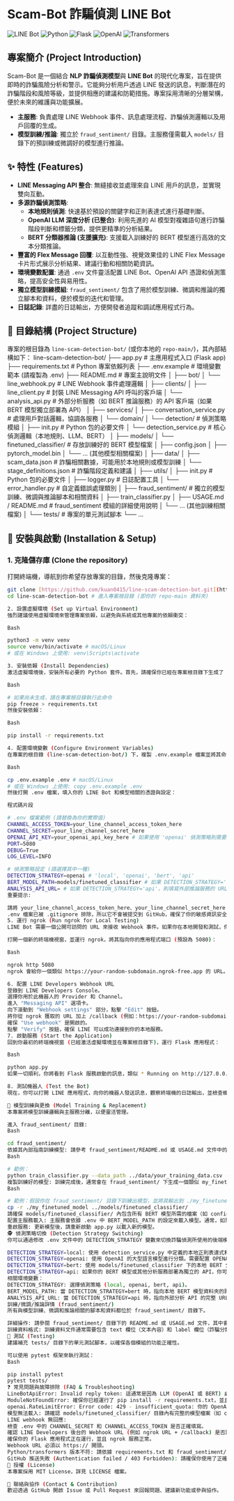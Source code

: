 # Scam-Bot 詐騙偵測 LINE Bot

![LINE Bot](https://img.shields.io/badge/LINE-Bot-00C300?style=for-the-badge&logo=line&logoColor=white)
![Python](https://img.shields.io/badge/Python-3.9+-blue?style=for-the-badge&logo=python&logoColor=white)
![Flask](https://img.shields.io/badge/Flask-Framework-black?style=for-the-badge&logo=flask&logoColor=white)
![OpenAI](https://img.shields.io/badge/OpenAI-API-424242?style=for-the-badge&logo=openai&logoColor=white)
![Transformers](https://img.shields.io/badge/HuggingFace-Transformers-FFDD00?style=for-the-badge&logo=huggingface&logoColor=black)

## 專案簡介 (Project Introduction)

Scam-Bot 是一個結合 **NLP 詐騙偵測模型**與 **LINE Bot** 的現代化專案，旨在提供即時的詐騙風險分析和警示。它能夠分析用戶透過 LINE 發送的訊息，判斷潛在的詐騙階段和風險等級，並提供相應的建議和防範措施。專案採用清晰的分層架構，便於未來的維護與功能擴展。

* **主服務**: 負責處理 LINE Webhook 事件、訊息處理流程、詐騙偵測邏輯以及用戶回覆的生成。
* **模型訓練/推論**: 獨立於 `fraud_sentiment/` 目錄。主服務僅需載入 `models/` 目錄下的預訓練或微調好的模型進行推論。

## ✨ 特性 (Features)

* **LINE Messaging API 整合**: 無縫接收並處理來自 LINE 用戶的訊息，並實現雙向互動。
* **多源詐騙偵測策略**:
    * **本地規則偵測**: 快速基於預設的關鍵字和正則表達式進行基礎判斷。
    * **OpenAI LLM 深度分析 (已整合)**: 利用先進的 AI 模型對複雜語句進行詐騙階段判斷和標籤分類，提供更精準的分析結果。
    * **BERT 分類器推論 (支援擴充)**: 支援載入訓練好的 BERT 模型進行高效的文本分類推論。
* **豐富的 Flex Message 回覆**: 以互動性強、視覺效果佳的 LINE Flex Message 卡片形式展示分析結果、建議行動和相關防範資訊。
* **環境變數配置**: 通過 `.env` 文件靈活配置 LINE Bot、OpenAI API 憑證和偵測策略，提高安全性與易用性。
* **獨立模型訓練模組**: `fraud_sentiment/` 包含了用於模型訓練、微調和推論的獨立腳本和資料，便於模型的迭代和管理。
* **日誌記錄**: 詳盡的日誌輸出，方便開發者追蹤和調試應用程式行為。

## 📁 目錄結構 (Project Structure)

專案的根目錄為 `line-scam-detection-bot/` (或你本地的 `repo-main/`)，其內部結構如下：
line-scam-detection-bot/
├── app.py                      # 主應用程式入口 (Flask app)
├── requirements.txt            # Python 專案依賴列表
├── .env.example                # 環境變數範本 (請複製為 .env)
├── README.md                   # 專案主說明文件
│
├── bot/
│   └── line_webhook.py         # LINE Webhook 事件處理邏輯
│
├── clients/
│   ├── line_client.py          # 封裝 LINE Messaging API 呼叫的客戶端
│   └── analysis_api.py         # 外部分析服務（如 BERT 推論服務）的 API 客戶端（如果 BERT 模型獨立部署為 API）
│
├── services/
│   ├── conversation_service.py # 處理用戶對話邏輯，協調各服務
│   └── domain/
│       └── detection/          # 偵測策略模組
│           ├── init.py     # Python 包的必要文件
│           └── detection_service.py # 核心偵測邏輯（本地規則、LLM、BERT）
│
├── models/
│   └── finetuned_classifier/   # 存放訓練好的 BERT 模型檔案
│       ├── config.json
│       ├── pytorch_model.bin
│       └── ... (其他模型相關檔案)
│
├── data/
│   ├── scam_data.json          # 詐騙相關數據，可能用於本地規則或模型訓練
│   └── stage_definitions.json  # 詐騙階段定義和建議
│
├── utils/
│   ├── init.py             # Python 包的必要文件
│   ├── logger.py               # 日誌配置工具
│   └── error_handler.py        # 自定義錯誤處理類別
│
├── fraud_sentiment/            # 獨立的模型訓練、微調與推論腳本和相關資料
│   ├── train_classifier.py
│   ├── USAGE.md / README.md    # fraud_sentiment 模組的詳細使用說明
│   └── ... (其他訓練相關檔案)
│
└── tests/                      # 專案的單元測試腳本
└── ...




## 🚀 安裝與啟動 (Installation & Setup)

### 1. 克隆儲存庫 (Clone the repository)

打開終端機，導航到你希望存放專案的目錄，然後克隆專案：

```bash
git clone [https://github.com/kuan0415/line-scam-detection-bot.git](https://github.com/kuan0415/line-scam-detection-bot.git)
cd line-scam-detection-bot # 進入專案根目錄 (即你的 repo-main 資料夾)

2. 設置虛擬環境 (Set up Virtual Environment)
強烈建議使用虛擬環境來管理專案依賴，以避免與系統或其他專案的依賴衝突：

Bash

python3 -m venv venv
source venv/bin/activate # macOS/Linux
# 或在 Windows 上使用: venv\Scripts\activate

3. 安裝依賴 (Install Dependencies)
激活虛擬環境後，安裝所有必要的 Python 套件。首先，請確保你已經在專案根目錄下生成了 requirements.txt：

Bash

# 如果尚未生成，請在專案根目錄執行此命令
pip freeze > requirements.txt
然後安裝依賴：

Bash

pip install -r requirements.txt

4. 配置環境變數 (Configure Environment Variables)
在專案的根目錄 (line-scam-detection-bot/) 下，複製 .env.example 檔案並將其命名為 .env：

Bash

cp .env.example .env # macOS/Linux
# 或在 Windows 上使用: copy .env.example .env
然後打開 .env 檔案，填入你的 LINE Bot 和模型相關的憑證與設定：

程式碼片段

# .env 檔案範例 (請替換為你的實際值)
CHANNEL_ACCESS_TOKEN=your_line_channel_access_token_here
CHANNEL_SECRET=your_line_channel_secret_here
OPENAI_API_KEY=your_openai_api_key_here # 如果使用 'openai' 偵測策略則需要
PORT=5080
DEBUG=True
LOG_LEVEL=INFO

# 偵測策略設定 (請選擇其中一種)
DETECTION_STRATEGY=openai # 'local', 'openai', 'bert', 'api'
BERT_MODEL_PATH=models/finetuned_classifier # 如果 DETECTION_STRATEGY='bert'，則指向本地模型路徑
ANALYSIS_API_URL= # 如果 DETECTION_STRATEGY='api'，則填寫外部推論服務的 URL
重要提示:

請將 your_line_channel_access_token_here、your_line_channel_secret_here 和 your_openai_api_key_here 替換為你在 LINE Developers Console 和 OpenAI Platform 上獲取的實際值。
.env 檔案已被 .gitignore 排除，所以它不會被提交到 GitHub，確保了你的敏感資訊安全。
5. 運行 ngrok (Run ngrok for Local Testing)
LINE Bot 需要一個公開可訪問的 URL 來接收 Webhook 事件。如果你在本地開發和測試，你需要使用 ngrok 將你的本地 Flask 服務暴露到互聯網。

打開一個新的終端機視窗，並運行 ngrok，將其指向你的應用程式端口 (預設為 5080)：

Bash

ngrok http 5080
ngrok 會給你一個類似 https://your-random-subdomain.ngrok-free.app 的 URL。請複製這個 URL，你將在下一步中使用它。

6. 配置 LINE Developers Webhook URL
登錄到 LINE Developers Console。
選擇你用於此機器人的 Provider 和 Channel。
進入 "Messaging API" 選項卡。
向下滾動到 "Webhook settings" 部分，點擊 "Edit" 按鈕。
將你從 ngrok 獲取的 URL 加上 /callback (例如：https://your-random-subdomain.ngrok-free.app/callback) 粘貼到 "Webhook URL" 字段中。
確保 "Use webhook" 是開啟的。
點擊 "Verify" 按鈕，確保 LINE 可以成功連接到你的本地服務。
7. 啟動服務 (Start the Application)
回到你最初的終端機視窗 (已經激活虛擬環境並在專案根目錄下)，運行 Flask 應用程式：

Bash

python app.py
如果一切順利，你將看到 Flask 服務啟動的訊息，類似 * Running on http://127.0.0.1:5080。

8. 測試機器人 (Test the Bot)
現在，你可以打開 LINE 應用程式，向你的機器人發送訊息，觀察終端機的日誌輸出，並檢查機器人的回覆是否符合預期。

🤖 模型訓練與更換 (Model Training & Replacement)
本專案將模型訓練邏輯與主服務分離，以便靈活管理。

進入 fraud_sentiment/ 目錄:
Bash

cd fraud_sentiment/
依據其內部指南訓練模型: 請參考 fraud_sentiment/README.md 或 USAGE.md 文件中的詳細說明來訓練或微調你的 BERT 分類器。
Bash

# 範例：
python train_classifier.py --data_path ../data/your_training_data.csv --output_dir ./my_finetuned_model
複製訓練好的模型: 訓練完成後，通常會在 fraud_sentiment/ 下生成一個類似 my_finetuned_model/ 的資料夾（或你指定的輸出路徑）。你需要將這個包含模型權重和配置的資料夾複製到主專案的 models/ 目錄下。 如果 models/finetuned_classifier/ 已經存在，建議先備份或移除，再複製新的模型。
Bash

# 範例：假設你在 fraud_sentiment/ 目錄下訓練出模型，並將其輸出到 ./my_finetuned_model
cp -r ./my_finetuned_model ../models/finetuned_classifier/
請確保 models/finetuned_classifier/ 內包含所有 BERT 模型所需的檔案（如 config.json, pytorch_model.bin, tokenizer_config.json, vocab.txt 等）。
配置主服務載入: 主服務會依據 .env 中 BERT_MODEL_PATH 的設定來載入模型。通常，如果你將模型放到 models/finetuned_classifier/，則確保 .env 中設置為 BERT_MODEL_PATH=models/finetuned_classifier。
重啟服務: 更新模型後，請重新啟動 app.py 以載入新的模型。
🕵️ 偵測策略切換 (Detection Strategy Switching)
你可以通過修改 .env 文件中的 DETECTION_STRATEGY 變數來切換詐騙偵測所使用的後端模型或方法：

DETECTION_STRATEGY=local: 使用 detection_service.py 中定義的本地正則表達式和關鍵字規則進行判斷。
DETECTION_STRATEGY=openai: 使用 OpenAI 的大型語言模型進行分類。需要配置 OPENAI_API_KEY。
DETECTION_STRATEGY=bert: 使用 models/finetuned_classifier 下的本地 BERT 分類器進行推論。需要確保模型已存在且 BERT_MODEL_PATH 指向正確路徑。
DETECTION_STRATEGY=api: 如果你的 BERT 模型或其他分析服務部署為獨立的 API，你可以將此設定指向該 API。需要配置 ANALYSIS_API_URL。
相關環境變數：
DETECTION_STRATEGY: 選擇偵測策略 (local, openai, bert, api)。
BERT_MODEL_PATH: 當 DETECTION_STRATEGY=bert 時，指向本地 BERT 模型資料夾的路徑。
ANALYSIS_API_URL: 當 DETECTION_STRATEGY=api 時，指向外部分析 API 的完整 URL。
訓練/微調/推論詳情 (fraud_sentiment/)
所有與模型訓練、微調和推論相關的腳本和資料都位於 fraud_sentiment/ 目錄下。

詳細操作: 請參閱 fraud_sentiment/ 目錄下的 README.md 或 USAGE.md 文件，其中會提供具體的命令行指令、數據準備指南和環境配置要求。
訓練資料格式: 訓練資料文件通常需要包含 text 欄位（文本內容）和 label 欄位（詐騙分類標籤）。
🧪 測試 (Testing)
建議補充 tests/ 目錄下的單元測試腳本，以確保各個模組的功能正確性。

可以使用 pytest 框架來執行測試：
Bash

pip install pytest
pytest tests/
❓ 常見問題與故障排除 (FAQ & Troubleshooting)
LineBotApiError: Invalid reply token: 這通常是因為 LLM (OpenAI 或 BERT) 處理時間過長，導致 LINE 的回覆令牌過期。優先解決模型推論速度或 API 錯誤問題。
ModuleNotFoundError: 確保你已經運行了 pip install -r requirements.txt，並且所有 Python 包目錄 (bot/, clients/, services/, services/domain/, services/domain/detection/, utils/) 都包含空的 __init__.py 文件，以確保 Python 正確識別為包。
openai.RateLimitError: Error code: 429 - insufficient_quota: 你的 OpenAI API 配額不足。請登錄 OpenAI Platform 檢查你的帳戶餘額或設置付費方式。這是導致機器人無法正常回覆的最常見原因。
模型無法載入: 請確認 models/finetuned_classifier/ 目錄內有完整的模型檔案（如 config.json, pytorch_model.bin 等），並且 .env 中的 BERT_MODEL_PATH 指向正確的路徑。
LINE webhook 無回應:
檢查 .env 中的 CHANNEL_SECRET 和 CHANNEL_ACCESS_TOKEN 是否正確填寫。
確認 LINE Developers 後台的 Webhook URL (例如 ngrok URL + /callback) 是否設置正確並已驗證。
確保你的 Flask 應用程式正在運行，並且 ngrok 服務正常。
Webhook URL 必須以 https:// 開頭。
Python/transformers 版本不符: 請依據 requirements.txt 和 fraud_sentiment/README.md 的建議，確保你的 Python 環境和所有相關套件版本兼容。
GitHub 推送失敗 (Authentication failed / 403 Forbidden): 請確保你使用了正確的 GitHub Personal Access Token (PAT) 來代替密碼，並且該 PAT 擁有 repo 權限。
📜 授權 (License)
本專案採用 MIT License，詳見 LICENSE 檔案。

🤝 聯絡與協作 (Contact & Contribution)
歡迎透過 GitHub 開啟 Issue 或 Pull Request 來回報問題、建議新功能或參與協作。

